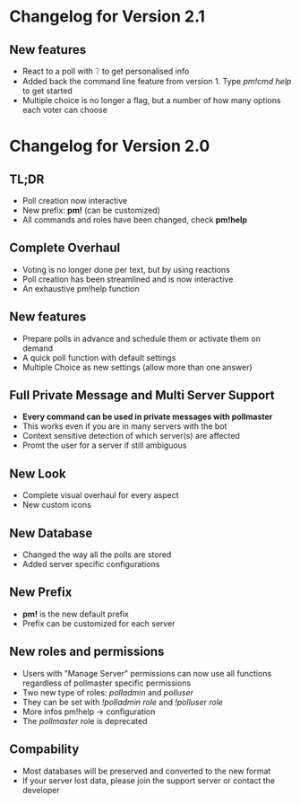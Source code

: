 # Changelog for Version 2.1

## New features
- React to a poll with ❔ to get personalised info
- Added back the command line feature from version 1. Type *pm!cmd help* to get started
- Multiple choice is no longer a flag, but a number of how many options each voter can choose 

# Changelog for Version 2.0

## TL;DR
- Poll creation now interactive
- New prefix: **pm!** (can be customized)
- All commands and roles have been changed, check **pm!help**

## Complete Overhaul
- Voting is no longer done per text, but by using reactions
- Poll creation has been streamlined and is now interactive
- An exhaustive pm!help function

## New features
- Prepare polls in advance and schedule them or activate them on demand
- A quick poll function with default settings
- Multiple Choice as new settings (allow more than one answer)

## Full Private Message and Multi Server Support
- **Every command can be used in private messages with pollmaster**
- This works even if you are in many servers with the bot
- Context sensitive detection of which server(s) are affected
- Promt the user for a server if still ambiguous

## New Look
- Complete visual overhaul for every aspect
- New custom icons

## New Database
- Changed the way all the polls are stored
- Added server specific configurations 

## New Prefix
- **pm!** is the new default prefix
- Prefix can be customized for each server

## New roles and permissions
- Users with "Manage Server" permissions can now use all functions regardless of pollmaster specific permissions
- Two new type of roles: *polladmin* and *polluser*
- They can be set with *!polladmin role* and *!polluser role*
- More infos pm!help -> configuration
- The *pollmaster* role is deprecated

## Compability
- Most databases will be preserved and converted to the new format
- If your server lost data, please join the support server or contact the developer